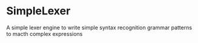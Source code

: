 # SimpleLexer
A simple lexer engine to write simple syntax recognition grammar patterns to macth complex expressions
